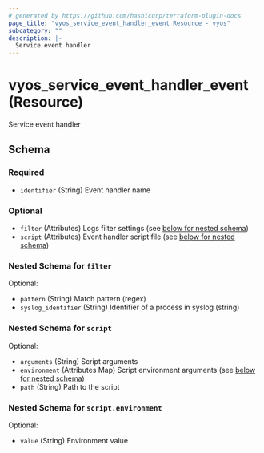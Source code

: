 ```yaml
---
# generated by https://github.com/hashicorp/terraform-plugin-docs
page_title: "vyos_service_event_handler_event Resource - vyos"
subcategory: ""
description: |-
  Service event handler
---
```


# vyos_service_event_handler_event (Resource)

Service event handler



<!-- schema generated by tfplugindocs -->
## Schema

### Required

- `identifier` (String) Event handler name

### Optional

- `filter` (Attributes) Logs filter settings (see [below for nested schema](#nestedatt--filter))
- `script` (Attributes) Event handler script file (see [below for nested schema](#nestedatt--script))

<a id="nestedatt--filter"></a>
### Nested Schema for `filter`

Optional:

- `pattern` (String) Match pattern (regex)
- `syslog_identifier` (String) Identifier of a process in syslog (string)


<a id="nestedatt--script"></a>
### Nested Schema for `script`

Optional:

- `arguments` (String) Script arguments
- `environment` (Attributes Map) Script environment arguments (see [below for nested schema](#nestedatt--script--environment))
- `path` (String) Path to the script

<a id="nestedatt--script--environment"></a>
### Nested Schema for `script.environment`

Optional:

- `value` (String) Environment value
